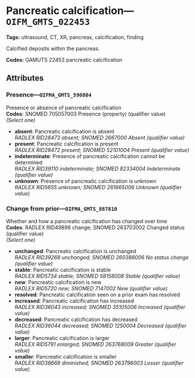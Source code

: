 # Pancreatic calcification—`OIFM_GMTS_022453`

**Tags:** ultrasound, CT, XR, pancreas, calcification, finding

Calcified deposits within the pancreas.

**Codes:** GAMUTS 22453 pancreatic calcification

## Attributes

### Presence—`OIFMA_GMTS_590804`

Presence or absence of pancreatic calcification  
**Codes**: SNOMED 705057003 Presence (property) (qualifier value)  
*(Select one)*

- **absent**: Pancreatic calcification is absent  
_RADLEX RID28473 absent; SNOMED 2667000 Absent (qualifier value)_
- **present**: Pancreatic calcification is present  
_RADLEX RID28472 present; SNOMED 52101004 Present (qualifier value)_
- **indeterminate**: Presence of pancreatic calcification cannot be determined  
_RADLEX RID39110 indeterminate; SNOMED 82334004 Indeterminate (qualifier value)_
- **unknown**: Presence of pancreatic calcification is unknown  
_RADLEX RID5655 unknown; SNOMED 261665006 Unknown (qualifier value)_

### Change from prior—`OIFMA_GMTS_887810`

Whether and how a pancreatic calcification has changed over time  
**Codes**: RADLEX RID49896 change; SNOMED 263703002 Changed status (qualifier value)  
*(Select one)*

- **unchanged**: Pancreatic calcification is unchanged  
_RADLEX RID39268 unchanged; SNOMED 260388006 No status change (qualifier value)_
- **stable**: Pancreatic calcification is stable  
_RADLEX RID5734 stable; SNOMED 58158008 Stable (qualifier value)_
- **new**: Pancreatic calcification is new  
_RADLEX RID5720 new; SNOMED 7147002 New (qualifier value)_
- **resolved**: Pancreatic calcification seen on a prior exam has resolved  
- **increased**: Pancreatic calcification has increased  
_RADLEX RID36043 increased; SNOMED 35105006 Increased (qualifier value)_
- **decreased**: Pancreatic calcification has decreased  
_RADLEX RID36044 decreased; SNOMED 1250004 Decreased (qualifier value)_
- **larger**: Pancreatic calcification is larger  
_RADLEX RID5791 enlarged; SNOMED 263768009 Greater (qualifier value)_
- **smaller**: Pancreatic calcification is smaller  
_RADLEX RID38669 diminished; SNOMED 263796003 Lesser (qualifier value)_